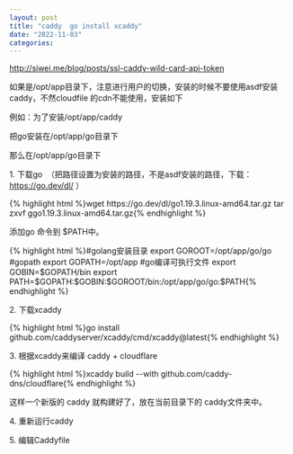 ```yaml
---
layout: post
title: "caddy  go install xcaddy"
date: "2022-11-03"
categories: 
---
```

<p><a href="http://siwei.me/blog/posts/ssl-caddy-wild-card-api-token">http://siwei.me/blog/posts/ssl-caddy-wild-card-api-token</a></p>
<p>如果是/opt/app目录下，注意进行用户的切换，安装的时候不要使用asdf安装caddy，不然cloudfile 的cdn不能使用，安装如下</p>
<p>例如：为了安装/opt/app/caddy</p>
<p>把go安装在/opt/app/go目录下</p>
<p>那么在/opt/app/go目录下</p>
<p>1. 下载go&nbsp; （把路径设置为安装的路径，不是asdf安装的路径，下载：<a href="https://go.dev/dl/">https://go.dev/dl/</a> ）</p>
{% highlight html %}wget https://go.dev/dl/go1.19.3.linux-amd64.tar.gz
tar zxvf ggo1.19.3.linux-amd64.tar.gz{% endhighlight %}
<p>添加go 命令到 $PATH中。</p>
{% highlight html %}#golang安装目录
export GOROOT=/opt/app/go/go
#gopath
export GOPATH=/opt/app
#go编译可执行文件
export GOBIN=$GOPATH/bin
export PATH=$GOPATH:$GOBIN:$GOROOT/bin:/opt/app/go/go:$PATH{% endhighlight %}
<p>2. 下载xcaddy</p>
{% highlight html %}go install github.com/caddyserver/xcaddy/cmd/xcaddy@latest{% endhighlight %}
<p>3. 根据xcaddy来编译 caddy + cloudflare</p>
{% highlight html %}xcaddy build --with github.com/caddy-dns/cloudflare{% endhighlight %}
<p>这样一个新版的 caddy 就构建好了，放在当前目录下的 caddy文件夹中。</p>
<p>4. 重新运行caddy</p>
<p>5. 编辑Caddyfile</p>
